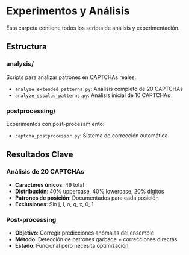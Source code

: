 # Experimentos y Análisis

Esta carpeta contiene todos los scripts de análisis y experimentación.

## Estructura

### analysis/
Scripts para analizar patrones en CAPTCHAs reales:
- `analyze_extended_patterns.py`: Análisis completo de 20 CAPTCHAs
- `analyze_sssalud_patterns.py`: Análisis inicial de 10 CAPTCHAs

### postprocessing/
Experimentos con post-procesamiento:
- `captcha_postprocessor.py`: Sistema de corrección automática

## Resultados Clave

### Análisis de 20 CAPTCHAs
- **Caracteres únicos**: 49 total
- **Distribución**: 40% uppercase, 40% lowercase, 20% dígitos  
- **Patrones de posición**: Documentados para cada posición
- **Exclusiones**: Sin j, l, o, q, x, 0, 1

### Post-processing
- **Objetivo**: Corregir predicciones anómalas del ensemble
- **Método**: Detección de patrones garbage + correcciones directas
- **Estado**: Funcional pero necesita optimización
